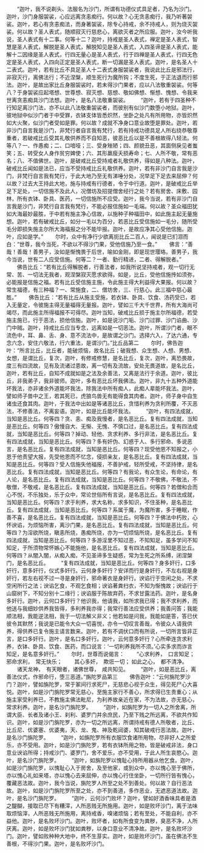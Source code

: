 <!-- { "loadSidebar": true } -->
　　“迦叶，我不说剃头、法服名为沙门，所谓有功德仪式具足者，乃名为沙门。迦叶，沙门身服袈裟，心应远离贪恚痴行。何以故？心无贪恚痴行，我乃听著袈裟。迦叶，若心有贪恚痴法，而身著袈裟，除专心持戒，余不持戒人，则为烧灭袈裟。何以故？圣人表式，随顺寂灭行慈悲心，离欲灭者之所应服。迦叶，汝今听我说，圣人表式有十二事。何等十二？迦叶，持戒是圣人表式，禅定是圣人表式，智慧是圣人表式，解脱是圣人表式，解脱知见是圣人表式，入四圣谛是圣人表式，能解十二因缘是圣人表式，行四无量心是圣人表式，行于四禅是圣人表式，行四无色定是圣人表式，入四向正定是圣人表式，断一切漏是圣人表式。迦叶，是名圣人十二表式。迦叶，若有比丘不具足圣人十二表式身服袈裟者，我说此比丘是邪法行，非寂灭行，离佛法行；不近涅槃，顺生死行为魔所钩；不度生死，于正法退而行邪法。迦叶，是故出家比丘身服袈裟时，若未得沙门果者，应以八法敬重袈裟。何等八？于身袈裟应起塔想、世尊想、寂灭想、慈想、敬如佛想、惭想、愧想、令我来世离贪恚痴具沙门法想。迦叶，是名八法敬重袈裟。
　　“迦叶，若有于四圣种不行知足离沙门法，亦不以此八法敬重袈裟者，而彼别有似沙门数堕小地狱。迦叶，彼地狱中似沙门者于中受罪，衣钵支体皆悉炽然，坐卧之处凡有所用物，亦皆炽然如大火聚，似沙门者受如是罪。何以故？成就不净身口意业故堕是罪处。迦叶，若非沙门自言我是沙门，非梵行者自言我有梵行，若有持戒功德具足人所右绕恭敬尊重者，若破戒比丘受其礼敬供养而不自知恶，彼恶比丘以是不善根故得八轻法。何等八？一、作愚痴；二、口喑哑；三、受身矬陋；四、颜貌丑恶，其面侧戾见者蚩笑；五、转受女人身作贫穷婢使；六、其形羸瘦夭损寿命；七、人所不敬，常有恶名；八、不值佛世。迦叶，是破戒比丘受持戒者礼敬供养，得如是八种法。迦叶，破戒比丘闻如是法已，应当不受持戒比丘礼敬供养。迦叶，若有非沙门自言我是沙门，非梵行自言我有梵行，于此大地乃至无有涕唾分处，况举足下足去来屈伸？何以故？过去大王持此大地，施与持戒有行德者，令于中行道。迦叶，是破戒比丘举足下足处，一切信施不及此人，况僧坊及招提僧舍经行之处？若有房舍、床敷、园林，所有衣钵、卧具、医药，一切信施所不应受。迦叶，我今当说，若有非沙门自言我是沙门，非梵行自言我有梵行，不能必报信施如一毛端。何以故？圣众福田犹如大海最妙最胜，于中若有施主净心信故，以施种子种福田中，如此施主起无量施想。迦叶，若有破戒比丘，如分一毛以为百分，若恶比丘受信施如一毛分，随所受毛分即损失施主尔所大海福报之分不能毕报。迦叶，是故应净其心受他信施。迦叶，应如是学。”
　　尔时，众中有净行少欲离扼比丘二百人，闻说是已扪泪而白：“世尊，我今当死，不欲以不得沙门果，受他信施乃至一食。”
　　佛言：“善哉！善哉！善男子，汝如是惭愧畏于后世，喻如金刚，即是现世璎珞。善男子，我今当说，世有二人应受信施。何等二？一者、勤行精进，二者、得解脱者。”
　　佛告比丘：“若有比丘得解脱者，行善法者，如我所说坚持戒者，观一切行无常、苦、一切法无我者，观涅槃寂灭愿求欲得。如是，比丘，受他信施抟如须弥，必能报是信施之福。若有比丘受信施主施，令此施主得大利益得大果报。何以故？常生福德，有三种福？一、常施食，二、僧坊舍，三、行慈心。此三福中慈心最胜。”
　　佛告比丘：“若有比丘从施主受施，若衣钵、卧具、饮食、汤药受已，若入无量定，令彼施主得无量福得无量报。迦叶，譬如三千大千世界，所有大海尚可竭尽，而此施主所得福报不可得尽。迦叶当知，破戒比丘损于施主尔所福德，若受施主施已，行于恶法，损他信施。迦叶，如是说沙门垢、沙门过罪、沙门谄曲、沙门中贼。迦叶，持戒比丘应当专念，远离如是一切恶法。迦叶，所谓沙门者，眼不流色中，耳、鼻、舌、身、意不流法中，是故谓之沙门。选择六入，了达六通，专念六念，安住六敬法，行六重法，是谓沙门。”比丘品第二
　　尔时，佛告迦叶：“所言比丘，比丘者，能破烦恼，故名比丘；破我想、众生想、人想、男想、女想，是谓比丘，复次，迦叶，有修戒修慧，是名比丘，复次，迦叶，离恐畏故，度三有四流故，见有及流诸过患故，离一切有及流故，安处无畏道故，是名比丘，迦叶，若有比丘，自知不成就如是之法及余善法，又离是法行于余道。迦叶，彼比丘，非我弟子，我非彼师。迦叶，多有恶比丘坏我佛法。迦叶，非九十五种外道能坏我法，亦非诸余外道能坏我法，除我法中所有痴人，此痴人辈能坏我法。迦叶，譬如师子兽中之王，若其死已，虎狼鸟兽无有能得食其肉者。迦叶，师子身中自生诸虫还食其肉。迦叶，于我法中出如是等诸恶比丘，贪惜利养为贪利所覆，不灭恶法，不修善法，不离妄语。迦叶，如是比丘能坏我法。
　　“迦叶，有四法成就，当知是恶比丘。何等四？贪、恚、痴及我慢者，是名恶比丘。复有四法成就，当知是恶比丘。何等四？傲慢自大、无惭、无愧、不慎口过，是名恶比丘。复有四法成就，当知是恶比丘。何等四？掉动、轻他、贪求利养、多行非法，是名恶比丘。复有四法成就，当知是恶比丘。何等四？多有奸伪、幻惑于人、多行邪命、多说恶言，是名恶比丘。复有四法成就，当知是恶比丘。何等四？现受他恩不知报之，小恩于他责望大报，先受他恩而不忆念，侵损亲友，是名恶比丘。复有四法成就，当知是恶比丘。何等四？受人信施失他福报，不善护戒，轻所受戒，不坚持律，是名恶比丘。复有四法成就，当知是恶比丘。何等四？有我论，有众生论，有命论，有人论，是名恶比丘。复有四法成就，当知是恶比丘。何等四？不敬佛，不敬法，不敬僧，不敬戒，是名恶比丘。复有四法成就，当知是恶比丘。何等四？若僧和合而心不悦，不乐独处，乐于众中，常论世俗所有言说，是名恶比丘。复有四法成就，当知是恶比丘。何等四？求于利养，求大名称，求多知识，不住圣种，是名恶比丘。复有四法成就，当知是恶比丘。何等四？系属于魔，为魔所害，多于睡眠，作善不喜，是名恶比丘。复有四法成就，当知是恶比丘。何等四？于佛法中朽败，心怀谀谄，为烦恼所害，离沙门果，是名恶比丘。复有四法成就，当知是恶比丘。何等四？为淫欲所烧，瞋恚所烧，愚痴所烧，亦为一切烦恼所烧，是名恶比丘。复有四法成就，当知是恶比丘。何等四？多游淫里不知过恶，不知知足，虽多学问不知知足，于所须物常怀嫉心不能施他，是名恶比丘。复有四法成就，当知是恶比丘。何等四？从闇入闇，从痴入痴，不见圣谛多生疑惑，常为生死之所系缚，闭涅槃门，是名恶比丘。
　　“复有四法成就，当知是恶比丘。何等四？身多奸行，口多奸行，意多奸行，仪式多奸行。云何身多奸行？安详而行是身奸行，不左右视是身奸行，若左右视不过一寻是身奸行，邪命著衣是身奸行。谀谄行于空闲之处，不求空闲所行之法；谀谄乞食，不观乞食相；谀谄著粪扫衣，不知为惭愧故；谀谄行于山窟树下，不知分别十二缘行；谀谄服于陈故弃药，不求甘露法药。迦叶，是名身多奸行。迦叶，云何口多奸行？他识我，他请我，如所求我已得；我不求利养，而他送与我细妙供养我皆得，多利养我亦得；我常行善法应受供养；我善问答；我能顺法相，我能逆法相，我于一切法解义非义；他若如是问我，我能如是答，答已伏彼令其默然；我说是已能令大众一切喜悦，亦令一切叹言善哉，令彼众人请我供养，得供养已复令施主请言数来。迦叶，若有不调伏口而有所说，一切所言皆非正言，是口多奸行。迦叶，是名口多奸行。迦叶，云何意多奸行？心所牵连贪求利养，衣钵、卧具、饮食、医药，而口说言：‘一切利养我所不须。’心实多求而诈言知足，是名意多奸行。”
　　尔时，世尊而说偈言：
　　“心求利养，　口言知足；
邪命求利，　常无快乐；
　　其心多奸，　欺诳一切；
如此之心，　都不清净。
　　诸天龙神，　有天眼者，诸佛世尊，　咸共知见。
　　“迦叶，如是恶比丘，离善法仪式，作邪命行，堕三恶道。”旃陀罗品第三
　　佛告迦叶：“云何旃陀罗沙门？迦叶，譬如旃陀罗，常于冢间行求死尸，无慈悲心视于众生，得见死尸心大喜悦。迦叶，如是沙门旃陀罗常无慈心，至施主家行不善心，所求得已生贵重心；从施主家受利养已，不教施主佛法毗尼，为利养故亲近在家，不为法故，亦无慈心，常求利养。迦叶，是名沙门旃陀罗。
　　“迦叶，如旃陀罗为一切人之所舍离，所谓大臣、长者及诸小王、刹利、婆罗门并余庶民，乃至下贱之所远离，不欲共作知识。迦叶，如是沙门旃陀罗，亦为一切之所远离，所谓持戒有德人所敬者，比丘、比丘尼、优婆塞、优婆夷，天、龙、鬼、神及乾闼婆，知其破戒行恶法故。迦叶，是名沙门旃陀罗。
　　“迦叶，如旃陀罗所有衣服饮食诸所用物，尽非好人之所爱乐，亦不受用。迦叶，如是沙门旃陀罗，若有衣钵所用之物，皆是破戒非法，身口意业谀谄所得；持戒沙门、婆罗门，舍不爱乐，亦不受用，于此人所生哀愍心。迦叶，是名沙门旃陀罗。
　　“迦叶，如旃陀罗以愧耻心持所用器从他乞食。迦叶，如是沙门旃陀罗，以愧耻心入于房舍，及至他家，或到众中，亦以愧心至于佛所，亦以愧心礼如来塔，亦以愧心去来屈伸，亦以愧心行住坐卧，一切所行皆有愧心，覆藏恶法故。迦叶，我今当说，旃陀罗人所至之处不到善处。何以故？自行恶法故。迦叶，如是沙门旃陀罗所至之处，亦不到善道，多作恶业，无遮恶道法故。迦叶，是名沙门旃陀罗。
　　“迦叶，云何沙门败坏？迦叶，譬如好酒香味具者是酒之醍醐，接取已尽下有糟滓，人所恶贱无所施用。迦叶，如是败坏沙门，离于法味取烦恼滓，人所恶贱无所施用，离持戒香，嗅诸烦恼；若有至处，不能自利，亦不益他。迦叶，是名败坏沙门。迦叶，败坏者，如有所食变为粪秽，臭恶不净，人所厌离。迦叶，如是败坏沙门犹如粪秽，以身口意业不清净故。迦叶，是名败坏沙门。迦叶，譬如败种种大地中，终不生芽实。迦叶，如是败坏沙门，虽在佛法不生善根，不得沙门果。迦叶，是名败坏沙门。
